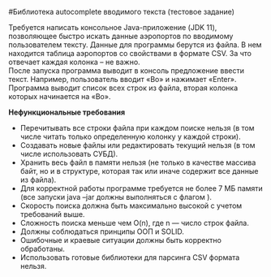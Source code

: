 #Библиотека autocomplete вводимого текста (тестовое задание)


Требуется написать консольное Java-приложение (JDK 11), позволяющее быстро искать данные аэропортов по вводимому пользователем тексту. 
Данные для программы берутся из файла. 
В нем находится таблица аэропортов со свойствами в формате CSV. За что отвечает каждая колонка – не важно. \
После запуска программа выводит в консоль предложение ввести текст. Например, пользователь вводит «Bo» и нажимает «Enter». Программа выводит список всех строк из файла, вторая колонка которых начинается на «Bo».

**Нефункциональные требования**
- Перечитывать все строки файла при каждом поиске нельзя
(в том числе читать только определенную колонку у каждой строки).
- Создавать новые файлы или редактировать текущий нельзя
(в том числе использовать СУБД).
- Хранить весь файл в памяти нельзя
(не только в качестве массива байт, но и в структуре, которая так или иначе содержит все
данные из файла).
- Для корректной работы программе требуется не более 7 МБ памяти
(все запуски java –jar должны выполняться с флагом ).
- Скорость поиска должна быть максимально высокой с учетом требований выше.
- Сложность поиска меньше чем O(n), где n — число строк файла.
- Должны соблюдаться принципы ООП и SOLID.
- Ошибочные и краевые ситуации должны быть корректно обработаны.
- Использовать готовые библиотеки для парсинга CSV формата нельзя.
